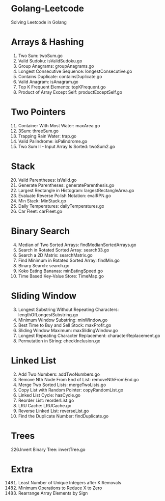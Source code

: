 # Golang-Leetcode
Solving Leetcode in Golang


# Arrays & Hashing
1. Two Sum: twoSum.go
36. Valid Sudoku: isValidSudoku.go
49. Group Anagrams: groupAnagrams.go
128. Longest Consecutive Sequence: longestConsecutive.go
217. Contains Duplicate: containsDuplicate.go
242. Valid Anagram: isAnagram.go
347. Top K Frequent Elements: topKFrequent.go
238. Product of Array Except Self: productExceptSelf.go
     

# Two Pointers
11. Container With Most Water: maxArea.go
15. 3Sum: threeSum.go
42. Trapping Rain Water: trap.go
125. Valid Palindrome: isPalindrome.go
167. Two Sum II - Input Array Is Sorted: twoSum2.go
     

# Stack
20. Valid Parentheses: isValid.go
22. Generate Parentheses: generateParenthesis.go
84. Largest Rectangle in Histogram: largestRectangleArea.go
150. Evaluate Reverse Polish Notation: evalRPN.go
155. Min Stack: MinStack.go
739. Daily Temperatures: dailyTemperatures.go
853. Car Fleet: carFleet.go

     
# Binary Search
4. Median of Two Sorted Arrays: findMedianSortedArrays.go
33. Search in Rotated Sorted Array: search33.go
74. Search a 2D Matrix: searchMatrix.go
153. Find Minimum in Rotated Sorted Array: findMin.go
704. Binary Search: search.go
875. Koko Eating Bananas: minEatingSpeed.go
981. Time Based Key-Value Store: TimeMap.go


# Sliding Window
3. Longest Substring Without Repeating Characters: lengthOfLongestSubstring.go
76. Minimum Window Substring: minWindow.go
121. Best Time to Buy and Sell Stock: maxProfit.go
239. Sliding Window Maximum: maxSlidingWindow.go
424. Longest Repeating Character Replacement: characterReplacement.go
567. Permutation in String: checkInclusion.go


# Linked List
2. Add Two Numbers: addTwoNumbers.go
19. Remove Nth Node From End of List: removeNthFromEnd.go
21. Merge Two Sorted Lists: mergeTwoLists.go
138. Copy List with Random Pointer: copyRandomList.go
141. Linked List Cycle: hasCycle.go
143. Reorder List: reorderList.go
146. LRU Cache: LRUCache.go
206. Reverse Linked List: reverseList.go
287. Find the Duplicate Number: findDuplicate.go


# Trees
226.Invert Binary Tree: invertTree.go


# Extra
1481. Least Number of Unique Integers after K Removals
1658. Minimum Operations to Reduce X to Zero
2149. Rearrange Array Elements by Sign
